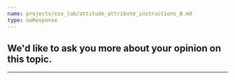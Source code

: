 ```yaml
---
name: projects/css_lab/attitude_attribute_instructions_B.md
type: noResponse
---
```


## We'd like to ask you more about your opinion on this topic.

---
